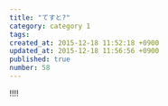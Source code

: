 ```yaml
---
title: "てすと?"
category: category 1
tags: 
created_at: 2015-12-18 11:52:18 +0900
updated_at: 2015-12-18 11:56:56 +0900
published: true
number: 58
---
```


!!!!
